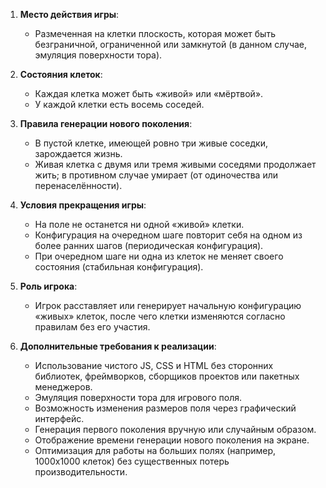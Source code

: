 1. **Место действия игры**:
   - Размеченная на клетки плоскость, которая может быть безграничной, ограниченной или замкнутой (в данном случае, эмуляция поверхности тора).

2. **Состояния клеток**:
   - Каждая клетка может быть «живой» или «мёртвой».
   - У каждой клетки есть восемь соседей.

3. **Правила генерации нового поколения**:
   - В пустой клетке, имеющей ровно три живые соседки, зарождается жизнь.
   - Живая клетка с двумя или тремя живыми соседями продолжает жить; в противном случае умирает (от одиночества или перенаселённости).

4. **Условия прекращения игры**:
   - На поле не останется ни одной «живой» клетки.
   - Конфигурация на очередном шаге повторит себя на одном из более ранних шагов (периодическая конфигурация).
   - При очередном шаге ни одна из клеток не меняет своего состояния (стабильная конфигурация).

5. **Роль игрока**:
   - Игрок расставляет или генерирует начальную конфигурацию «живых» клеток, после чего клетки изменяются согласно правилам без его участия.

6. **Дополнительные требования к реализации**:
   - Использование чистого JS, CSS и HTML без сторонних библиотек, фреймворков, сборщиков проектов или пакетных менеджеров.
   - Эмуляция поверхности тора для игрового поля.
   - Возможность изменения размеров поля через графический интерфейс.
   - Генерация первого поколения вручную или случайным образом.
   - Отображение времени генерации нового поколения на экране.
   - Оптимизация для работы на больших полях (например, 1000x1000 клеток) без существенных потерь производительности.